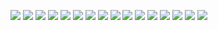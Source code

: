 ![](https://img.shields.io/badge/-React-1e2128.svg?logo=react&style=popout)
<img src="https://img.shields.io/badge/-TypeScript-007ACC.svg?logo=typescript&style=flat">
<img src="https://img.shields.io/badge/-Vue.js-4FC08D.svg?logo=vue.js&style=plastic">
<img src="https://img.shields.io/badge/Javascript-276DC3.svg?logo=javascript&style=flat">
<img src="https://img.shields.io/badge/-jQuery-0769AD.svg?logo=jquery&style=flat">
<img src="https://img.shields.io/badge/-HTML5-333.svg?logo=html5&style=flat">
<img src="https://img.shields.io/badge/-CSS3-1572B6.svg?logo=css3&style=flat">
<img src="https://img.shields.io/badge/-Github-181717.svg?logo=github&style=plastic">
<img src="https://img.shields.io/badge/-Git-F05032.svg?logo=git&style=plastic">
<img src="https://img.shields.io/badge/-Node.js-339933.svg?logo=node.js&style=plastic">
<img src="https://img.shields.io/badge/-Npm-CB3837.svg?logo=npm&style=plastic">
<img src="https://img.shields.io/badge/-Next.js-000000.svg?logo=next.js&style=plastic">
<img src="https://img.shields.io/badge/-Pocket-EF3F56.svg?logo=pocket&style=plastic">
<img src="https://img.shields.io/badge/-Redux-764ABC.svg?logo=redux&style=plastic">
<img src="https://img.shields.io/badge/-Sass-CC6699.svg?logo=sass&style=plastic">
<img src="https://img.shields.io/badge/-Webpack-8DD6F9.svg?logo=webpack&style=plastic">







